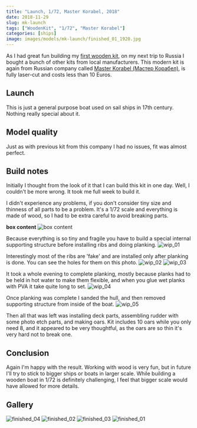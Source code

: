 ```yaml
---
title: "Launch, 1/72, Master Korabel, 2018"
date: 2018-11-29
slug: mk-launch
tags: ["WoodenKit", "1/72", "Master Korabel"]
categories: [ships]
image: images/models/mk-launch/finished_01_1920.jpg
---
```


As I had great fun building my [first wooden kit](/models/mk-cannon-yolle/), on my next trip to Russia I bought a bunch of other kits from local manufacturers.
This modern kit is again from Russian company called [Master Korabel (Мастер Корабел)](http://master-korabel.ru/), is fully laser-cut and costs less than 10 Euros.

## Launch
This is just a general purpose boat used on sail ships in 17th century. Nothing really special about it.

## Model quality
Just as with previous kit from this company I had no issues, fit was almost perfect.

## Build notes
Initially I thought from the look of it that I can build this kit in one day. Well, I couldn't be more wrong.
It took me full week to build it.

I didn't experience any problems, if you don't consider tiny size and thinness of all parts to be a problem.
It's a 1/72 scale and everything is made of wood, so I had to be extra careful to avoid breaking parts.

**box content**
![box content](/images/models/mk-launch/box_content_1920.jpg)

Because everything is so tiny and fragile you have to build a special internal supporting structure before installing ribs and doing planking.
![wip_01](/images/models/mk-launch/wip_01_1920.jpg)

Interestingly most of the ribs are 'fake' and are installed only after planking is done. You can see the holes for them on this photo.
![wip_02](/images/models/mk-launch/wip_02_1920.jpg)
![wip_03](/images/models/mk-launch/wip_03_1920.jpg)

It took a whole evening to complete planking, mostly because planks had to be held in hot water to make them flexible,
and when you glue wet planks with PVA it take quite long to set.
![wip_04](/images/models/mk-launch/wip_04_1920.jpg)

Once planking was complete I sanded the hull, and then removed supporting structure from inside of the boat.
![wip_05](/images/models/mk-launch/wip_05_1920.jpg)

Then all that was left was installing deck parts, assembling rudder with some photo etch parts, and making oars.
Kit includes 10 oars while you only need 8, and it appeared to be very thoughtful, as the oars are so thin it's very hard not to break one.

## Conclusion

Again I'm happy with the result. Working with wood is very fun, but in future I'll try to stick to bigger ships or boats in larger scale.
While building a wooden boat in 1/72 is definitely challenging, I feel that bigger scale would have allowed for more details.

## Gallery

![finished_04](/images/models/mk-launch/finished_04_1920.jpg)
![finished_02](/images/models/mk-launch/finished_02_1920.jpg)
![finished_03](/images/models/mk-launch/finished_03_1920.jpg)
![finished_01](/images/models/mk-launch/finished_01_1920.jpg)
